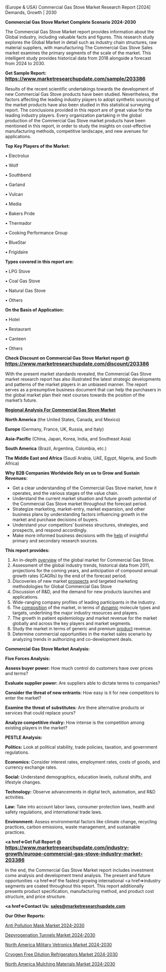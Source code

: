  (Europe & USA) Commercial Gas Stove Market Research Report [2024] Demands, Growth | 2030

<strong>Commercial Gas Stove Market Complete Scenario 2024-2030</strong>

The Commercial Gas Stove Market report provides information about the Global industry, including valuable facts and figures. This research study explores the Global Market in detail such as industry chain structures, raw material suppliers, with manufacturing The Commercial Gas Stove Sales market examines the primary segments of the scale of the market. This intelligent study provides historical data from 2018 alongside a forecast from 2024 to 2030.

<strong>Get Sample Report: <a href=https://www.marketresearchupdate.com/sample/203386><font size=3 color=#0000ff>https://www.marketresearchupdate.com/sample/203386</font></a></strong>

Results of the recent scientific undertakings towards the development of new Commercial Gas Stove products have been studied. Nevertheless, the factors affecting the leading industry players to adopt synthetic sourcing of the market products have also been studied in this statistical surveying report. The conclusions provided in this report are of great value for the leading industry players. Every organization partaking in the global production of the Commercial Gas Stove market products have been mentioned in this report, in order to study the insights on cost-effective manufacturing methods, competitive landscape, and new avenues for applications.

<strong>Top Key Players of the Market:</strong>

• Electrolux

• Wolf

• Southbend

• Garland

• Vulcan

• Media

• Bakers Pride

• Thermador

• Cooking Performance Group

• BlueStar

• Frigidaire

<strong>Types covered in this report are: </strong>

• LPG Stove

• Coal Gas Stove

• Natural Gas Stove

• Others

<strong>On the Basis of Application:</strong>

• Hotel

• Restaurant

• Canteen

• Others

<strong>Check Discount on Commercial Gas Stove Market report @ <a href=https://www.marketresearchupdate.com/discount/203386><font size=3 color=#0000ff>https://www.marketresearchupdate.com/discount/203386</font></a></strong>

With the present market standards revealed, the Commercial Gas Stove market research report has also illustrated the latest strategic developments and patterns of the market players in an unbiased manner. The report serves as a presumptive business document that can help the purchasers in the global market plan their next courses towards the position of the market’s future.

<strong><u><b>Regional Analysis For Commercial Gas Stove Market</b></u></strong>

<strong><b>North America</b></strong> (the United States, Canada, and Mexico)

<strong><b>Europe </b></strong>(Germany, France, UK, Russia, and Italy)

<strong><b>Asia-Pacific</b></strong> (China, Japan, Korea, India, and Southeast Asia)

<strong><b>South America</b></strong> (Brazil, Argentina, Colombia, etc.)

<strong><b>The Middle East and Africa</b></strong> (Saudi Arabia, UAE, Egypt, Nigeria, and South Africa)

<strong>Why B2B Companies Worldwide Rely on us to Grow and Sustain Revenues:</strong>
<ul>
  <li>Get a clear understanding of the Commercial Gas Stove market, how it operates, and the various stages of the value chain.</li>
  <li>Understand the current market situation and future growth potential of the Commercial Gas Stove market throughout the forecast period.</li>
  <li>Strategize marketing, market-entry, market expansion, and other business plans by understanding factors influencing growth in the market and purchase decisions of buyers.</li>
  <li>Understand your competitors’ business structures, strategies, and prospects, and respond accordingly.</li>
  <li>Make more informed business decisions with the <a href=ASDF991299>help</a> of insightful primary and secondary research sources.</li>
</ul>
<strong>This report provides:</strong>
<ol>
  <li>An in-depth <a href=>overview</a> of the global market for Commercial Gas Stove.</li>
  <li>Assessment of the global industry trends, historical data from 2011, projections for the coming years, and anticipation of compound annual growth rates (CAGRs) by the end of the forecast period.</li>
  <li>Discoveries of new market <a href=>prospects</a> and targeted marketing methodologies for Global Commercial Gas Stove</li>
  <li>Discussion of R&amp;D, and the demand for new products launches and applications.</li>
  <li>Wide-ranging company profiles of leading participants in the industry.</li>
  <li>The <a href=ASDF881288>composition</a> of the market, in terms of <a href=>dynamic</a> molecule types and targets, underlining the major industry resources and players.</li>
  <li>The growth in patient epidemiology and market revenue for the market globally and across the key players and market segments.</li>
  <li>Study the market in terms of generic and premium <a href=>product</a> revenue.</li>
  <li>Determine commercial opportunities in the market sales scenario by analyzing trends in authorizing and co-development deals.</li>
</ol>

<strong>Commercial Gas Stove Market Analysis:</strong>

<strong>Five Forces Analysis:</strong>

<strong>Assess buyer power:</strong> How much control do customers have over prices and terms?

<strong>Evaluate supplier power:</strong> Are suppliers able to dictate terms to companies?

<strong>Consider the threat of new entrants:</strong> How easy is it for new competitors to enter the market?

<strong>Examine the threat of substitutes:</strong> Are there alternative products or services that could replace yours?

<strong>Analyze competitive rivalry:</strong> How intense is the competition among existing players in the market?

<strong>PESTLE Analysis:</strong>

<strong>Politics:</strong> Look at political stability, trade policies, taxation, and government regulations.

<strong>Economics:</strong> Consider interest rates, employment rates, costs of goods, and currency exchange rates.

<strong>Social:</strong> Understand demographics, education levels, cultural shifts, and lifestyle changes.

<strong>Technology:</strong> Observe advancements in digital tech, automation, and R&D activities.

<strong>Law:</strong> Take into account labor laws, consumer protection laws, health and safety regulations, and international trade laws.

<strong>Environment:</strong> Assess environmental factors like climate change, recycling practices, carbon emissions, waste management, and sustainable practices.

<strong><a href=>Get Full Report</a> @ <a href=https://www.marketresearchupdate.com/industry-growth/europe-commercial-gas-stove-industry-market-203386><font size=3 color=#0000ff>https://www.marketresearchupdate.com/industry-growth/europe-commercial-gas-stove-industry-market-203386</font></a></strong>

In the end, the Commercial Gas Stove Market report includes investment come analysis and development trend analysis. The present and future opportunities <a href=>of</a> the fastest growing international <a href=>industry</a> segments are coated throughout this report. This report additionally presents product specification, manufacturing method, and product cost structure, and price structure.

<strong><a href=><strong>Contact Us:</strong></a></strong>
<strong>sales@marketresearchupdate.com</strong>

<strong>Our Other Reports:</strong>

<a href=https://www.linkedin.com/pulse/anti-pollution-mask-market-2023-top-key-players>Anti Pollution Mask Market 2024-2030</a>

<a href=https://www.linkedin.com/pulse/depyrogenation-tunnels-market-size-trends-consumption>Depyrogenation Tunnels Market 2024-2030</a>

<a href=https://www.linkedin.com/pulse/north-america-military-vetronics-market-2023-1f>North America Military Vetronics Market 2024-2030</a>

<a href=https://www.linkedin.com/pulse/cryogen-free-dilution-refrigerators-market-2023-9vmmf/>Cryogen Free Dilution Refrigerators Market 2024-2030</a>

<a href=https://www.linkedin.com/pulse/north-america-mulching-materials-market-trends-2023-o6rjf/>North America Mulching Materials Market 2024-2030</a>
